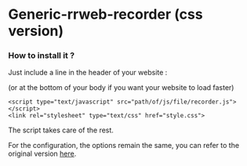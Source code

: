 # Generic-rrweb-recorder (css version)

### How to install it ?

Just include a line in the header of your website :

(or at the bottom of your body if you want your website to load faster)

```
<script type="text/javascript" src="path/of/js/file/recorder.js"></script>
<link rel="stylesheet" type="text/css" href="style.css">
```

The script takes care of the rest.

For the configuration, the options remain the same, you can refer to the original version [here](../README.md).
